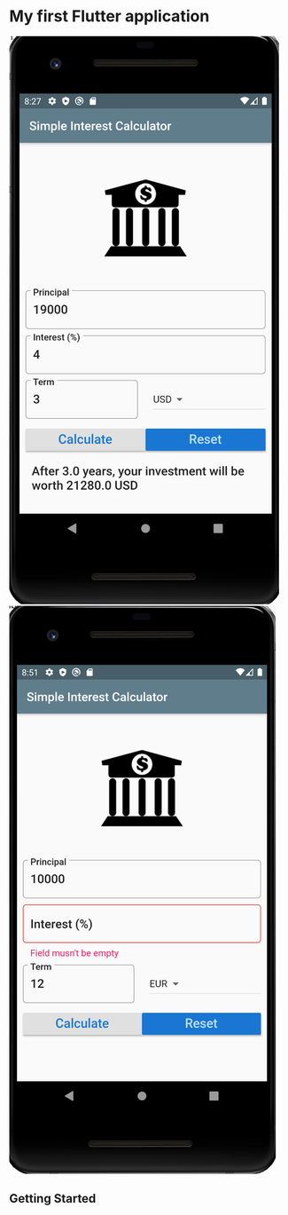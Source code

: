 # My first Flutter application

![](images/calculator.png)
<br>
![](images/validation.png)

## Getting Started

